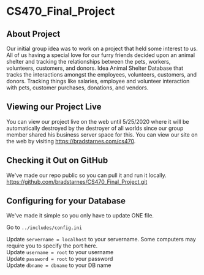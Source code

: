 # CS470_Final_Project

## About Project
Our initial group idea was to work on a project that held some interest to us. All of us having a special love for our furry friends decided upon an animal shelter and tracking the relationships between the pets, workers, volunteers, customers, and donors. 
Idea
Animal Shelter Database that tracks the interactions amongst the employees, volunteers, customers, and donors. Tracking things like salaries, employee and volunteer interaction with pets, customer purchases, donations, and vendors. 


## Viewing our Project Live

You can view our project live on the web until 5/25/2020 where it will be automatically destroyed by the destroyer of all worlds since our group member shared his business server space for this. You can view our site on the web by visiting https://bradstarnes.com/cs470. 
 

## Checking it Out on GitHub

We've made our repo public so you can pull it and run it locally. https://github.com/bradstarnes/CS470_Final_Project.git

## Configuring for your Database

We've made it simple so you only have to update ONE file. 


Go to `../includes/config.ini`

Update `servername = localhost` to your servername. Some computers may require you to specify the port here. <br/>
Update `username = root` to your username <br/>
Update `password = root` to your password <br/>
Update `dbname = dbname` to your DB name
